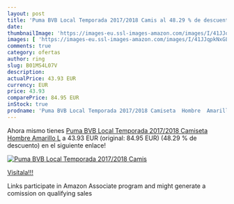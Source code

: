 ```yaml
---
layout: post
title: 'Puma BVB Local Temporada 2017/2018 Camis al 48.29 % de descuento'
date: 
thumbnailImage: 'https://images-eu.ssl-images-amazon.com/images/I/41JJqpkNxGL._SL200_.jpg'
images: [ 'https://images-eu.ssl-images-amazon.com/images/I/41JJqpkNxGL._SL200_.jpg' ]
comments: true
category: ofertas
author: ring
slug: B01MS4L07V
description:
actualPrice: 43.93 EUR
currency: EUR
price: 43.93
comparePrice: 84.95 EUR
inStock: true
prodname: 'Puma BVB Local Temporada 2017/2018 Camiseta  Hombre  Amarillo  L'
---
```


Ahora mismo tienes [Puma BVB Local Temporada 2017/2018 Camiseta  Hombre  Amarillo  L](https://www.amazon.es/dp/B01MS4L07V/?tag=tolees-21) a 43.93 EUR (original: 84.95 EUR) (48.29 %  de descuento) en el siguiente enlace!

[![Puma BVB Local Temporada 2017/2018 Camis](https://images-eu.ssl-images-amazon.com/images/I/41JJqpkNxGL._SL200_.jpg)](https://www.amazon.es/dp/B01MS4L07V/?tag=tolees-21)

[Visítala!!!](https://www.amazon.es/dp/B01MS4L07V/?tag=tolees-21)

Links participate in Amazon Associate program and might generate a comission on qualifying sales
